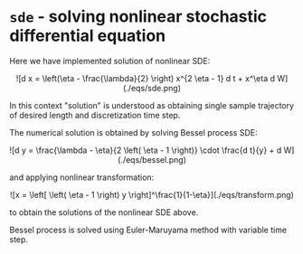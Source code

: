 # `sde` - solving nonlinear stochastic differential equation

Here we have implemented solution of nonlinear SDE:

<p align="center">
![d x = \left(\eta - \frac{\lambda}{2} \right) x^{2 \eta - 1} d t + x^\eta d W](./eqs/sde.png)
</p>

In this context "solution" is understood as obtaining single sample
trajectory of desired length and discretization time step.

The numerical solution is obtained by solving Bessel process SDE:

<p align="center">
![d y = \frac{\lambda - \eta}{2 \left( \eta - 1 \right)} \cdot \frac{d t}{y} + d W](./eqs/bessel.png)
</p>

and applying nonlinear transformation:

<p align="center">
![x = \left[ \left( \eta - 1 \right) y \right]^\frac{1}{1-\eta}](./eqs/transform.png)
</p>

to obtain the solutions of the nonlinear SDE above.

Bessel process is solved using Euler-Maruyama method with variable time step.
